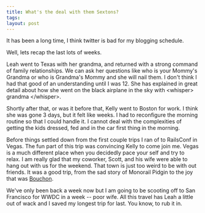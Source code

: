 ```yaml
---
title: What's the deal with them Sextons?
tags: 
layout: post
---
```


It has been a long time, I think twitter is bad for my blogging schedule.

Well, lets recap the last lots of weeks.

Leah went to Texas with her grandma, and returned with a strong command of family relationships. We can ask her questions like who is your Mommy's Grandma or who is Grandma's Mommy and she will nail them.  I don't think I had that good of an understanding until I was 12.  She has explained in great detail about how she went on the black airplane in the sky with &lt;whisper&gt; grandma &lt;/whisper&gt;. 

Shortly after that, or was it before that, Kelly went to Boston for work.  I think she was gone 3 days, but it felt like weeks.  I had to reconfigure the morning routine so that I could handle it.  I cannot deal with the complexities of getting the kids dressed, fed and in the car first thing in the morning.

Before things settled down from the first couple trips I ran of to RailsConf in Vegas.  The fun part of this trip was convincing Kelly to come join me.  Vegas is a much different place when you decidedly pace your self and try to relax.  I am really glad that my coworker, Scott, and his wife were able to hang out with us for the weekend.  That town is just too weird to be with out friends. It was a good trip, from the sad story of Monorail Pidgin to the joy that was <a href="http://www.bouchonbistro.com/">Bouchon</a>. 

We've only been back a week now but I am going to be scooting off to San Francisco for WWDC in a week -- poor wife.  All this travel has Leah a little out of wack and I saved my longest trip for last.  You know, to rub it in.
